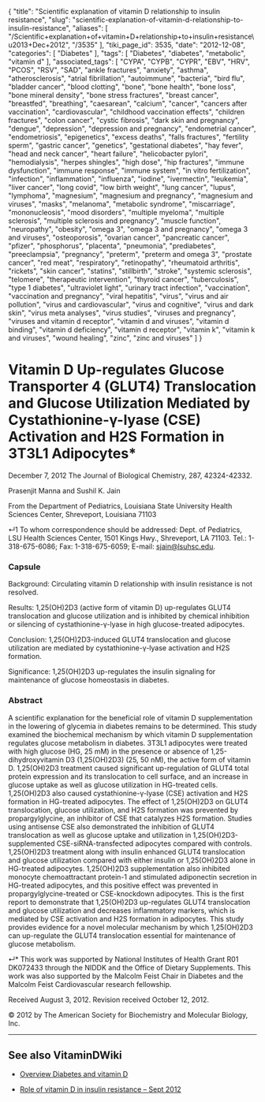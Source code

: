 {
    "title": "Scientific explanation of vitamin D relationship to insulin resistance",
    "slug": "scientific-explanation-of-vitamin-d-relationship-to-insulin-resistance",
    "aliases": [
        "/Scientific+explanation+of+vitamin+D+relationship+to+insulin+resistance\u2013+Dec+2012",
        "/3535"
    ],
    "tiki_page_id": 3535,
    "date": "2012-12-08",
    "categories": [
        "Diabetes"
    ],
    "tags": [
        "Diabetes",
        "diabetes",
        "metabolic",
        "vitamin d"
    ],
    "associated_tags": [
        "CYPA",
        "CYPB",
        "CYPR",
        "EBV",
        "HRV",
        "PCOS",
        "RSV",
        "SAD",
        "ankle fractures",
        "anxiety",
        "asthma",
        "atherosclerosis",
        "atrial fibrillation",
        "autoimmune",
        "bacteria",
        "bird flu",
        "bladder cancer",
        "blood clotting",
        "bone",
        "bone health",
        "bone loss",
        "bone mineral density",
        "bone stress fractures",
        "breast cancer",
        "breastfed",
        "breathing",
        "caesarean",
        "calcium",
        "cancer",
        "cancers after vaccination",
        "cardiovascular",
        "childhood vaccination effects",
        "children fractures",
        "colon cancer",
        "cystic fibrosis",
        "dark skin and pregnancy",
        "dengue",
        "depression",
        "depression and pregnancy",
        "endometrial cancer",
        "endometriosis",
        "epigenetics",
        "excess deaths",
        "falls fractures",
        "fertility sperm",
        "gastric cancer",
        "genetics",
        "gestational diabetes",
        "hay fever",
        "head and neck cancer",
        "heart failure",
        "helicobacter pylori",
        "hemodialysis",
        "herpes shingles",
        "high dose",
        "hip fractures",
        "immune dysfunction",
        "immune response",
        "immune system",
        "in vitro fertilization",
        "infection",
        "inflammation",
        "influenza",
        "iodine",
        "ivermectin",
        "leukemia",
        "liver cancer",
        "long covid",
        "low birth weight",
        "lung cancer",
        "lupus",
        "lymphoma",
        "magnesium",
        "magnesium and pregnancy",
        "magnesium and viruses",
        "masks",
        "melanoma",
        "metabolic syndrome",
        "miscarriage",
        "mononucleosis",
        "mood disorders",
        "multiple myeloma",
        "multiple sclerosis",
        "multiple sclerosis and pregnancy",
        "muscle function",
        "neuropathy",
        "obesity",
        "omega 3",
        "omega 3 and pregnancy",
        "omega 3 and viruses",
        "osteoporosis",
        "ovarian cancer",
        "pancreatic cancer",
        "pfizer",
        "phosphorus",
        "placenta",
        "pneumonia",
        "prediabetes",
        "preeclampsia",
        "pregnancy",
        "preterm",
        "preterm and omega 3",
        "prostate cancer",
        "red meat",
        "respiratory",
        "retinopathy",
        "rheumatoid arthritis",
        "rickets",
        "skin cancer",
        "statins",
        "stillbirth",
        "stroke",
        "systemic sclerosis",
        "telomere",
        "therapeutic intervention",
        "thyroid cancer",
        "tuberculosis",
        "type 1 diabetes",
        "ultraviolet light",
        "urinary tract infection",
        "vaccination",
        "vaccination and pregnancy",
        "viral hepatitis",
        "virus",
        "virus and air pollution",
        "virus and cardiovascular",
        "virus and cognitive",
        "virus and dark skin",
        "virus meta analyses",
        "virus studies",
        "viruses and pregnancy",
        "viruses and vitamin d receptor",
        "vitamin d and viruses",
        "vitamin d binding",
        "vitamin d deficiency",
        "vitamin d receptor",
        "vitamin k",
        "vitamin k and viruses",
        "wound healing",
        "zinc",
        "zinc and viruses"
    ]
}


# Vitamin D Up-regulates Glucose Transporter 4 (GLUT4) Translocation and Glucose Utilization Mediated by Cystathionine-γ-lyase (CSE) Activation and H2S Formation in 3T3L1 Adipocytes*

December 7, 2012 The Journal of Biological Chemistry, 287, 42324-42332. 

Prasenjit Manna and Sushil K. Jain 

From the Department of Pediatrics, Louisiana State University Health Sciences Center, Shreveport, Louisiana 71103

↵1 To whom correspondence should be addressed: Dept. of Pediatrics, LSU Health Sciences Center, 1501 Kings Hwy., Shreveport, LA 71103. Tel.: 1-318-675-6086; Fax: 1-318-675-6059; E-mail: sjain@lsuhsc.edu.

### Capsule

Background: Circulating vitamin D relationship with insulin resistance is not resolved.

Results: 1,25(OH)2D3 (active form of vitamin D) up-regulates GLUT4 translocation and glucose utilization and is inhibited by chemical inhibition or silencing of cystathionine-γ-lyase in high glucose-treated adipocytes.

Conclusion: 1,25(OH)2D3-induced GLUT4 translocation and glucose utilization are mediated by cystathionine-γ-lyase activation and H2S formation.

Significance: 1,25(OH)2D3 up-regulates the insulin signaling for maintenance of glucose homeostasis in diabetes.

### Abstract

A scientific explanation for the beneficial role of vitamin D supplementation in the lowering of glycemia in diabetes remains to be determined. This study examined the biochemical mechanism by which vitamin D supplementation regulates glucose metabolism in diabetes. 3T3L1 adipocytes were treated with high glucose (HG, 25 mM) in the presence or absence of 1,25-dihydroxyvitamin D3 (1,25(OH)2D3) (25, 50 nM), the active form of vitamin D. 1,25(OH)2D3 treatment caused significant up-regulation of GLUT4 total protein expression and its translocation to cell surface, and an increase in glucose uptake as well as glucose utilization in HG-treated cells. 1,25(OH)2D3 also caused cystathionine-γ-lyase (CSE) activation and H2S formation in HG-treated adipocytes. The effect of 1,25(OH)2D3 on GLUT4 translocation, glucose utilization, and H2S formation was prevented by propargylglycine, an inhibitor of CSE that catalyzes H2S formation. Studies using antisense CSE also demonstrated the inhibition of GLUT4 translocation as well as glucose uptake and utilization in 1,25(OH)2D3-supplemented CSE-siRNA-transfected adipocytes compared with controls. 1,25(OH)2D3 treatment along with insulin enhanced GLUT4 translocation and glucose utilization compared with either insulin or 1,25(OH)2D3 alone in HG-treated adipocytes. 1,25(OH)2D3 supplementation also inhibited monocyte chemoattractant protein-1 and stimulated adiponectin secretion in HG-treated adipocytes, and this positive effect was prevented in propargylglycine-treated or CSE-knockdown adipocytes. This is the first report to demonstrate that 1,25(OH)2D3 up-regulates GLUT4 translocation and glucose utilization and decreases inflammatory markers, which is mediated by CSE activation and H2S formation in adipocytes. This study provides evidence for a novel molecular mechanism by which 1,25(OH)2D3 can up-regulate the GLUT4 translocation essential for maintenance of glucose metabolism.

↵* This work was supported by National Institutes of Health Grant R01 DK072433 through the NIDDK and the Office of Dietary Supplements. This work was also supported by the Malcolm Feist Chair in Diabetes and the Malcolm Feist Cardiovascular research fellowship.

Received August 3, 2012. Revision received October 12, 2012.

© 2012 by The American Society for Biochemistry and Molecular Biology, Inc.

---

## See also VitaminDWiki

* [Overview Diabetes and vitamin D](/tags/overview-diabetes-and-vitamin-d.html)

* [Role of vitamin D in insulin resistance – Sept 2012](/posts/role-of-vitamin-d-in-insulin-resistance)